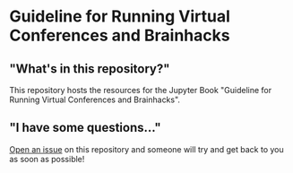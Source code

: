 # Guideline for Running Virtual Conferences and Brainhacks 

## "What's in this repository?"

This repository hosts the resources for the Jupyter Book "Guideline for Running Virtual Conferences and Brainhacks".


## "I have some questions..."

[Open an issue]() on this repository and someone will try and get back to you as soon as possible!
